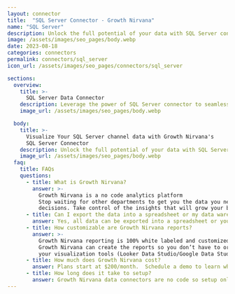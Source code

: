 ```yaml
---
layout: connector
title:  "SQL Server Connector - Growth Nirvana"
name: "SQL Server"
description: Unlock the full potential of your data with SQL Server connector. Seamlessly manage and query your databases, enabling efficient storage, retrieval, and analysis. Leverage the rich features of SQL Server to ensure data integrity, scalability, and security for your organization.
image: /assets/images/seo_pages/body.webp
date: 2023-08-18
categories: connectors
permalink: connectors/sql_server
icon_url: /assets/images/seo_pages/connectors/sql_server

sections:
  overview:
    title: >-
      SQL Server Data Connector
    description: Leverage the power of SQL Server connector to seamlessly manage and query your databases. Store, retrieve and analyze your data efficiently with the extensive capabilities of SQL Server. Benefit from its robustness, scalability, and security features to ensure seamless operations and data integrity.
    image_url: /assets/images/seo_pages/body.webp

  body:
    title: >-
      Visualize Your SQL Server channel data with Growth Nirvana's
      SQL Server Connector
    description: Unlock the full potential of your data with SQL Server connector. Seamlessly manage and query your databases, enabling efficient storage, retrieval, and analysis. Leverage the rich features of SQL Server to ensure data integrity, scalability, and security for your organization.
    image_url: /assets/images/seo_pages/body.webp
  faq:
    title: FAQs
    questions:
      - title: What is Growth Nirvana?
        answer: >-
          Growth Nirvana is a no code analytics platform 
          Stop waiting for other departments to get you the data you need to make critical business 
          decisions. Take control of the insights that will grow your business.
      - title: Can I export the data into a spreadsheet or my data warehouse?
        answer: Yes, all data can be exported into a spreadsheet or your data warehouse (Google BigQuery, AWS, Snowflake, Azure, etc)
      - title: How customizable are Growth Nirvana reports?
        answer: >-
          Growth Nirvana reporting is 100% white labeled and customized to your specifications.
          Growth Nirvana can create the reports so you don’t have to or you can connect
          your visualization tools (Looker Data Studio/Google Data Studio, Tableau, PowerBI, etc) to Growth Nirvana.
      - title: How much does Growth Nirvana cost?
        answer: Plans start at $200/month.  Schedule a demo to learn what plan is best for you.
      - title: How long does it take to setup?
        answer: Growth Nirvana data connectors are no code so setup only requires a few clicks.
---
```

